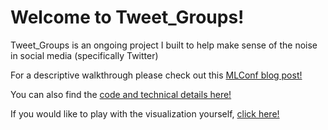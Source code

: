 # Welcome to Tweet_Groups!

Tweet_Groups is an ongoing project I built to help make sense of the noise in social media (specifically Twitter)

For a descriptive walkthrough please check out this [MLConf blog post!](http://mlconf.com/12-week-data-science-bootcamp/)

You can also find the [code and technical details here!](https://github.com/ntwieneke/mlconfblog/blob/master/MLConf.ipynb)

If you would like to play with the visualization yourself, [click here!](https://datumco.io/d3/tweet-groups/)


